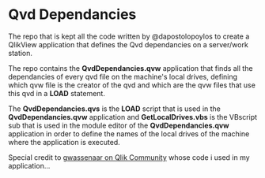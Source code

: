 # Qvd Dependancies
The repo that is kept all the code written by @dapostolopoylos to create a QlikView application that defines the Qvd dependancies on a server/work station.

The repo contains the **QvdDependancies.qvw** application that finds all the dependancies of every qvd file on the machine's local drives, defining which qvw file is the creator of the qvd and which are the qvw files that use this qvd in a **LOAD** statement.

The **QvdDependancies.qvs** is the **LOAD** script that is used in the **QvdDependancies.qvw** application and **GetLocalDrives.vbs** is the VBscript sub that is used in the module editor of the **QvdDependancies.qvw** application in order to define the names of the local drives of the machine where the application is executed.

Special credit to [gwassenaar on Qlik Community](https://community.qlik.com/people/gwassenaar) whose code i used in my application...
